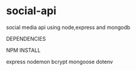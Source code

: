 # social-api
social media api using node,express and mongodb
 
 
 
 
DEPENDENCIES


NPM INSTALL

express
nodemon
bcrypt
mongoose
dotenv


